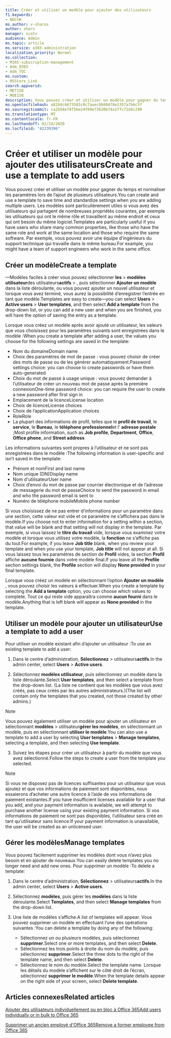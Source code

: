 ```yaml
---
title: Créer et utiliser un modèle pour ajouter des utilisateurs
f1.keywords:
- NOCSH
ms.author: v-sharos
author: shars
manager: scotv
audience: Admin
ms.topic: article
ms.service: o365-administration
localization_priority: Normal
ms.collection:
- M365-subscription-management
- Adm_O365
- Adm_TOC
ms.custom:
- MSStore_Link
search.appverid:
- MET150
- MOE150
description: Vous pouvez créer et utiliser un modèle pour gagner du temps et normaliser les paramètres lors de l’ajout de plusieurs utilisateurs.
ms.openlocfilehash: a81b9c6673503c0c7aaec9b804f8e1357a7b6c5f
ms.sourcegitcommit: ca2b58ef8f5be24f09e73620b74a1ffcf2d4c290
ms.translationtype: MT
ms.contentlocale: fr-FR
ms.lasthandoff: 02/24/2020
ms.locfileid: "42239396"
---
```

# <a name="create-and-use-a-template-to-add-users"></a><span data-ttu-id="373bf-103">Créer et utiliser un modèle pour ajouter des utilisateurs</span><span class="sxs-lookup"><span data-stu-id="373bf-103">Create and use a template to add users</span></span>

<span data-ttu-id="373bf-104">Vous pouvez créer et utiliser un modèle pour gagner du temps et normaliser les paramètres lors de l’ajout de plusieurs utilisateurs.</span><span class="sxs-lookup"><span data-stu-id="373bf-104">You can create and use a template to save time and standardize settings when you are adding multiple users.</span></span> <span data-ttu-id="373bf-105">Les modèles sont particulièrement utiles si vous avez des utilisateurs qui partagent de nombreuses propriétés courantes, par exemple les utilisateurs qui ont le même rôle et travaillent au même endroit et ceux qui ont besoin du même logiciel.</span><span class="sxs-lookup"><span data-stu-id="373bf-105">Templates are particularly useful if you have users who share many common properties, like those who have the same role and work at the same location and those who require the same software.</span></span> <span data-ttu-id="373bf-106">Par exemple, vous pouvez avoir une équipe d’ingénieurs du support technique qui travaille dans le même bureau.</span><span class="sxs-lookup"><span data-stu-id="373bf-106">For example, you might have a team of support engineers who work in the same office.</span></span>  

## <a name="create-a-template"></a><span data-ttu-id="373bf-107">Créer un modèle</span><span class="sxs-lookup"><span data-stu-id="373bf-107">Create a template</span></span>

<span data-ttu-id="373bf-108">&mdash;Modèles faciles à créer vous pouvez sélectionner **les** > **modèles utilisateur**des utilisateurs**actifs** > , puis sélectionner **Ajouter un modèle** dans la liste déroulante, ou vous pouvez ajouter un nouvel utilisateur et lorsque vous avez terminé, vous aurez la possibilité d’enregistrer l’entrée en tant que modèle.</span><span class="sxs-lookup"><span data-stu-id="373bf-108">Templates are easy to create&mdash;you can select **Users** > **Active users** > **User templates**, and then select **Add a template** from the drop-down list, or you can add a new user and when you are finished, you will have the option of saving the entry as a template.</span></span>

<span data-ttu-id="373bf-109">Lorsque vous créez un modèle après avoir ajouté un utilisateur, les valeurs que vous choisissez pour les paramètres suivants sont enregistrées dans le modèle :</span><span class="sxs-lookup"><span data-stu-id="373bf-109">When you create a template after adding a user, the values you choose for the following settings are saved in the template:</span></span>

- <span data-ttu-id="373bf-110">Nom du domaine</span><span class="sxs-lookup"><span data-stu-id="373bf-110">Domain name</span></span>
- <span data-ttu-id="373bf-111">Choix des paramètres de mot de passe : vous pouvez choisir de créer des mots de passe ou de les générer automatiquement.</span><span class="sxs-lookup"><span data-stu-id="373bf-111">Password settings choice: you can choose to create passwords or have them auto-generated</span></span>
- <span data-ttu-id="373bf-112">Choix du mot de passe à usage unique : vous pouvez demander à l’utilisateur de créer un nouveau mot de passe après la première connexion</span><span class="sxs-lookup"><span data-stu-id="373bf-112">One-time password choice: you can require the user to create a new password after first sign in</span></span>
- <span data-ttu-id="373bf-113">Emplacement de la licence</span><span class="sxs-lookup"><span data-stu-id="373bf-113">License location</span></span>
- <span data-ttu-id="373bf-114">Choix de licence</span><span class="sxs-lookup"><span data-stu-id="373bf-114">License choices</span></span>
- <span data-ttu-id="373bf-115">Choix de l’application</span><span class="sxs-lookup"><span data-stu-id="373bf-115">Application choices</span></span>
- <span data-ttu-id="373bf-116">Role</span><span class="sxs-lookup"><span data-stu-id="373bf-116">Role</span></span>
- <span data-ttu-id="373bf-117">La plupart des informations de profil, telles que le **profil de travail**, le **service**, le **Bureau**, le **téléphone professionnel**et l' **adresse postale** ;</span><span class="sxs-lookup"><span data-stu-id="373bf-117">Most profile information, such as **Job profile**, **Department**, **Office**, **Office phone**, and **Street address**</span></span> 

<span data-ttu-id="373bf-118">Les informations suivantes sont propres à l’utilisateur et ne sont pas enregistrées dans le modèle :</span><span class="sxs-lookup"><span data-stu-id="373bf-118">The following information is user-specific and isn’t saved in the template:</span></span>

- <span data-ttu-id="373bf-119">Prénom et nom</span><span class="sxs-lookup"><span data-stu-id="373bf-119">First and last name</span></span>
- <span data-ttu-id="373bf-120">Nom unique (DN)</span><span class="sxs-lookup"><span data-stu-id="373bf-120">Display name</span></span>
- <span data-ttu-id="373bf-121">Nom d'utilisateur</span><span class="sxs-lookup"><span data-stu-id="373bf-121">User name</span></span>
- <span data-ttu-id="373bf-122">Choix d’envoi du mot de passe par courrier électronique et de l’adresse de messagerie du mot de passe</span><span class="sxs-lookup"><span data-stu-id="373bf-122">Choice to send the password in email and who the password email is sent to</span></span>
- <span data-ttu-id="373bf-123">Numéro de téléphone mobile</span><span class="sxs-lookup"><span data-stu-id="373bf-123">Mobile phone number</span></span>

<span data-ttu-id="373bf-124">Si vous choisissez de ne pas entrer d’informations pour un paramètre dans une section, cette valeur est vide et ce paramètre ne s’affichera pas dans le modèle.</span><span class="sxs-lookup"><span data-stu-id="373bf-124">If you choose not to enter information for a setting within a section, that value will be blank and that setting will not display in the template.</span></span> <span data-ttu-id="373bf-125">Par exemple, si vous laissez le **titre du travail** vide, lorsque vous examinez votre modèle et lorsque vous utilisez votre modèle, la **fonction** ne s’affiche pas du tout.</span><span class="sxs-lookup"><span data-stu-id="373bf-125">For example, if you leave **Job title** blank, when you review your template and when you use your template, **Job title** will not appear at all.</span></span> <span data-ttu-id="373bf-126">Si vous laissez tous les paramètres de section de **Profil** vides, la section **Profil** affiche **aucune fournie** dans votre modèle final.</span><span class="sxs-lookup"><span data-stu-id="373bf-126">If you leave all the **Profile** section settings blank, the **Profile** section will display **None provided** in your final template.</span></span>

<span data-ttu-id="373bf-127">Lorsque vous créez un modèle en sélectionnant l’option **Ajouter un modèle** , vous pouvez choisir les valeurs à effectuer.</span><span class="sxs-lookup"><span data-stu-id="373bf-127">When you create a template by selecting the **Add a template** option, you can choose which values to complete.</span></span> <span data-ttu-id="373bf-128">Tout ce qui reste vide apparaîtra comme **aucun fourni** dans le modèle.</span><span class="sxs-lookup"><span data-stu-id="373bf-128">Anything that is left blank will appear as **None provided** in the template.</span></span>

## <a name="use-a-template-to-add-a-user"></a><span data-ttu-id="373bf-129">Utiliser un modèle pour ajouter un utilisateur</span><span class="sxs-lookup"><span data-stu-id="373bf-129">Use a template to add a user</span></span>

<span data-ttu-id="373bf-130">Pour utiliser un modèle existant afin d’ajouter un utilisateur :</span><span class="sxs-lookup"><span data-stu-id="373bf-130">To use an existing template to add a user:</span></span>

1. <span data-ttu-id="373bf-131">Dans le centre d’administration, **Sélectionnez** > utilisateurs**actifs**.</span><span class="sxs-lookup"><span data-stu-id="373bf-131">In the admin center, select **Users** > **Active users**.</span></span>

2. <span data-ttu-id="373bf-132">Sélectionnez **modèles utilisateur**, puis sélectionnez un modèle dans la liste déroulante.</span><span class="sxs-lookup"><span data-stu-id="373bf-132">Select **User templates**, and then select a template from the drop-down list.</span></span> <span data-ttu-id="373bf-133">(La liste ne contient que les modèles que vous avez créés, pas ceux créés par les autres administrateurs.)</span><span class="sxs-lookup"><span data-stu-id="373bf-133">(The list will contain only the templates that you created, not those created by other admins.)</span></span>

 > [!NOTE]
 > <span data-ttu-id="373bf-134">Vous pouvez également utiliser un modèle pour ajouter un utilisateur en sélectionnant **modèles** > utilisateur**gérer les modèles**, en sélectionnant un modèle, puis en sélectionnant **utiliser le modèle**.</span><span class="sxs-lookup"><span data-stu-id="373bf-134">You can also use a template to add a user by selecting **User templates** > **Manage templates**, selecting a template, and then selecting **Use template**.</span></span>

3. <span data-ttu-id="373bf-135">Suivez les étapes pour créer un utilisateur à partir du modèle que vous avez sélectionné.</span><span class="sxs-lookup"><span data-stu-id="373bf-135">Follow the steps to create a user from the template you selected.</span></span>

> [!NOTE]
> <span data-ttu-id="373bf-136">Si vous ne disposez pas de licences suffisantes pour un utilisateur que vous ajoutez et que vos informations de paiement sont disponibles, nous essaierons d’acheter une autre licence à l’aide de vos informations de paiement existantes.</span><span class="sxs-lookup"><span data-stu-id="373bf-136">If you have insufficient licenses available for a user that you add, and your payment information is available, we will attempt to purchase another license using your existing payment information.</span></span> <span data-ttu-id="373bf-137">Si vos informations de paiement ne sont pas disponibles, l’utilisateur sera créé en tant qu’utilisateur sans licence.</span><span class="sxs-lookup"><span data-stu-id="373bf-137">If your payment information is unavailable, the user will be created as an unlicensed user.</span></span>

## <a name="manage-templates"></a><span data-ttu-id="373bf-138">Gérer les modèles</span><span class="sxs-lookup"><span data-stu-id="373bf-138">Manage templates</span></span>

<span data-ttu-id="373bf-139">Vous pouvez facilement supprimer les modèles dont vous n’avez plus besoin et en ajouter de nouveaux.</span><span class="sxs-lookup"><span data-stu-id="373bf-139">You can easily delete templates you no longer need and add new ones.</span></span> <span data-ttu-id="373bf-140">Pour supprimer un modèle :</span><span class="sxs-lookup"><span data-stu-id="373bf-140">To delete a template:</span></span>

1. <span data-ttu-id="373bf-141">Dans le centre d’administration, **Sélectionnez** > utilisateurs**actifs**.</span><span class="sxs-lookup"><span data-stu-id="373bf-141">In the admin center, select **Users** > **Active users**.</span></span>

2. <span data-ttu-id="373bf-142">Sélectionnez **modèles**, puis gérer les **modèles** dans la liste déroulante.</span><span class="sxs-lookup"><span data-stu-id="373bf-142">Select **Templates**, and then select **Manage templates** from the drop-down list.</span></span>

3. <span data-ttu-id="373bf-143">Une liste de modèles s’affiche.</span><span class="sxs-lookup"><span data-stu-id="373bf-143">A list of templates will appear.</span></span> <span data-ttu-id="373bf-144">Vous pouvez supprimer un modèle en effectuant l’une des opérations suivantes :</span><span class="sxs-lookup"><span data-stu-id="373bf-144">You can delete a template by doing any of the following:</span></span>
    - <span data-ttu-id="373bf-145">Sélectionnez un ou plusieurs modèles, puis sélectionnez **supprimer**.</span><span class="sxs-lookup"><span data-stu-id="373bf-145">Select one or more templates, and then select **Delete**.</span></span> 
    - <span data-ttu-id="373bf-146">Sélectionnez les trois points à droite du nom du modèle, puis sélectionnez **supprimer**.</span><span class="sxs-lookup"><span data-stu-id="373bf-146">Select the three dots to the right of the template name, and then select **Delete**.</span></span>
    - <span data-ttu-id="373bf-147">Sélectionnez le nom du modèle.</span><span class="sxs-lookup"><span data-stu-id="373bf-147">Select the template name.</span></span> <span data-ttu-id="373bf-148">Lorsque les détails du modèle s’affichent sur le côté droit de l’écran, sélectionnez **supprimer le modèle**.</span><span class="sxs-lookup"><span data-stu-id="373bf-148">When the template details appear on the right side of your screen, select **Delete template**.</span></span>

## <a name="related-articles"></a><span data-ttu-id="373bf-149">Articles connexes</span><span class="sxs-lookup"><span data-stu-id="373bf-149">Related articles</span></span>

[<span data-ttu-id="373bf-150">Ajouter des utilisateurs individuellement ou en bloc à Office 365</span><span class="sxs-lookup"><span data-stu-id="373bf-150">Add users individually or in bulk to Office 365</span></span>](add-users.md)

[<span data-ttu-id="373bf-151">Supprimer un ancien employé d'Office 365</span><span class="sxs-lookup"><span data-stu-id="373bf-151">Remove a former employee from Office 365</span></span>](remove-former-employee.md)
  